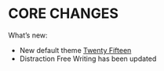 # CORE CHANGES

What’s new:

- New default theme [Twenty Fifteen](http://codex.wordpress.org/Twenty_Fifteen)
- Distraction Free Writing has been updated